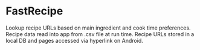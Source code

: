 # FastRecipe
Lookup recipe URLs based on main ingredient and cook time preferences. Recipe data read into app from .csv file at run time. Recipe URLs stored in a local DB and pages accessed via hyperlink on Android.
